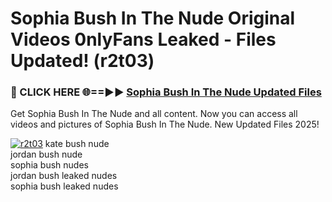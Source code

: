 # Sophia Bush In The Nude Original Videos 0nlyFans Leaked - Files Updated! (r2t03)

<h3>🔴 CLICK HERE 🌐==►► <a href="https://tinyurl.com/4mcuefdz" rel="nofollow">Sophia Bush In The Nude Updated Files</a></h3>

Get Sophia Bush In The Nude and all content. Now you can access all videos and pictures of Sophia Bush In The Nude. New Updated Files 2025!

[![r2t03](https://i.imgur.com/StAQSOY.gif)](https://tinyurl.com/4mcuefdz)
kate bush nude<br>
jordan bush nude<br>
sophia bush nudes<br>
jordan bush leaked nudes<br>
sophia bush leaked nudes
